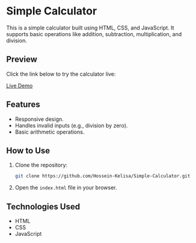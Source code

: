 # Simple Calculator

This is a simple calculator built using HTML, CSS, and JavaScript. It supports basic operations like addition, subtraction, multiplication, and division.

## Preview
Click the link below to try the calculator live:

[Live Demo](https://Hossein-Kelisa.github.io/Simple-Calculator)

## Features
- Responsive design.
- Handles invalid inputs (e.g., division by zero).
- Basic arithmetic operations.
  
## How to Use
1. Clone the repository:
    ```bash
    git clone https://github.com/Hossein-Kelisa/Simple-Calculator.git
    ```
2. Open the `index.html` file in your browser.

## Technologies Used
- HTML
- CSS
- JavaScript
